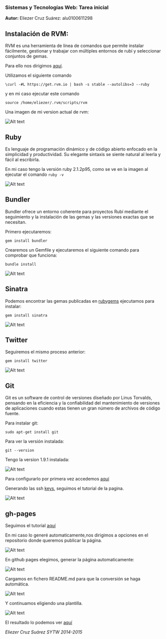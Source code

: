 ### Sistemas y Tecnologías Web: Tarea inicial

**Autor:** Eliezer Cruz Suárez: alu0100611298

## Instalación de RVM:

RVM es una herramienta de línea de comandos que permite instalar fácilmente, gestionar y trabajar con múltiples entornos de rubí y seleccionar conjuntos de gemas.

Para ello nos dirigimos [aquí](http://crguezl.github.io/apuntes-ruby/node571.html).

Utilizamos el siguiente comando

`\curl -#L https://get.rvm.io | bash -s stable --autolibs=3 --ruby`

y en mi caso ejecutar este comando

`source /home/eliezer/.rvm/scripts/rvm`

Una imagen de mi version actual de rvm:

![Alt text](https://raw.githubusercontent.com/alu0100611298/Tareas-iniciales/master/imagenes/rvm.png)

## Ruby

Es lenguaje de programación dinámico y de código abierto enfocado en la simplicidad y productividad. Su elegante sintaxis se siente natural al leerla y fácil al escribirla.

En mi caso tengo la versión ruby 2.1.2p95, como se ve en la imagen al ejecutar el comando `ruby -v`

![Alt text](https://raw.githubusercontent.com/alu0100611298/Tareas-iniciales/master/imagenes/ruby.png)


## Bundler

Bundler ofrece un entorno coherente para proyectos Rubí mediante el seguimiento y la instalación de las gemas y las versiones exactas que se necesitan.

Primero ejecutaremos:

`gem install bundler`

Crearemos un Gemfile y ejecutaremos el siguiente comando para comprobar que funciona:

`bundle install`

![Alt text](https://raw.githubusercontent.com/alu0100611298/Tareas-iniciales/master/imagenes/bundler.png)

## Sinatra

Podemos encontrar las gemas publicadas en [rubygems](https://rubygems.org/) ejecutamos para instalar:

`gem install sinatra`

![Alt text](https://raw.githubusercontent.com/alu0100611298/Tareas-iniciales/master/imagenes/sinatra.png)

## Twitter

Seguiremos el mismo proceso anterior:

`gem install twitter`

![Alt text](https://raw.githubusercontent.com/alu0100611298/Tareas-iniciales/master/imagenes/twitter.png)

## Git

Git es un software de control de versiones diseñado por Linus Torvalds, pensando en la eficiencia y la confiabilidad del mantenimiento de versiones de aplicaciones cuando estas tienen un gran número de archivos de código fuente.

Para instalar git:

`sudo apt-get install git`

Para ver la versión instalada:

`git --version`

Tengo la version 1.9.1 instalada:

![Alt text](https://raw.githubusercontent.com/alu0100611298/Tareas-iniciales/master/imagenes/git.png)

Para configurarlo por primera vez accedemos [aquí](https://help.github.com/articles/set-up-git)

Generando las ssh [keys](https://help.github.com/articles/generating-ssh-keys), seguimos el tutorial de la pagina.

![Alt text](https://raw.githubusercontent.com/alu0100611298/Tareas-iniciales/master/imagenes/ssh.png)

## gh-pages

Seguimos el tutorial [aquí](https://pages.github.com/)

En mi caso lo generé automaticamente,nos dirigimos a opciones en el repositorio donde queremos publicar la página.

![Alt text](https://raw.githubusercontent.com/alu0100611298/Tareas-iniciales/master/imagenes/gh-pages1.png)

En github pages elegimos, generar la página automaticamente:

![Alt text](https://raw.githubusercontent.com/alu0100611298/Tareas-iniciales/master/imagenes/gh-pages2.png)

Cargamos en fichero README.md para que la conversión se haga automática.

![Alt text](https://raw.githubusercontent.com/alu0100611298/Tareas-iniciales/master/imagenes/gh-pages3.png)

Y continuamos eligiendo una plantilla.

![Alt text](https://raw.githubusercontent.com/alu0100611298/Tareas-iniciales/master/imagenes/gh-pages4.png)

El resultado lo podemos ver [aquí](http://alu0100611298.github.io/Tareas-iniciales)

*Eliezer Cruz Suárez SYTW 2014-2015*
